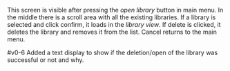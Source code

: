 This screen is visible after pressing the *open library* button in main menu. In the middle there is a scroll area with all the existing libraries. If a library is selected and click confirm, it loads in the *library view*. If delete is clicked, it deletes the library and removes it from the list. Cancel returns to the main menu.

#v0-6 Added a text display to show if the deletion/open of the library was successful or not and why.